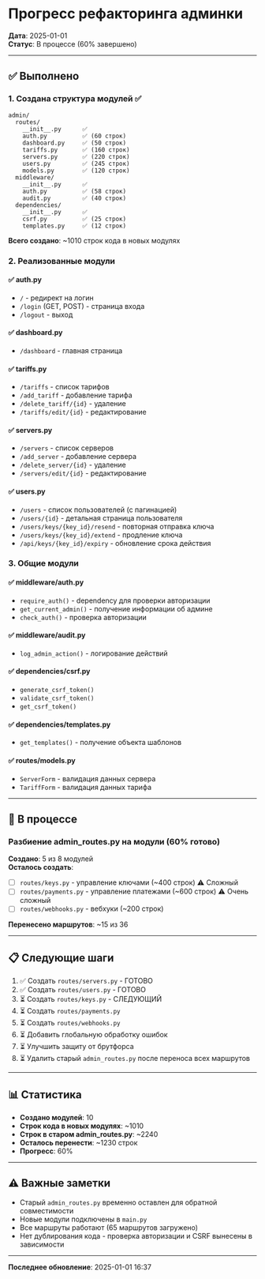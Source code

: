 # Прогресс рефакторинга админки

**Дата**: 2025-01-01  
**Статус**: В процессе (60% завершено)

---

## ✅ Выполнено

### 1. Создана структура модулей ✅
```
admin/
  routes/
    __init__.py      ✅
    auth.py          ✅ (60 строк)
    dashboard.py     ✅ (50 строк)
    tariffs.py       ✅ (160 строк)
    servers.py       ✅ (220 строк)
    users.py         ✅ (245 строк)
    models.py        ✅ (120 строк)
  middleware/
    __init__.py      ✅
    auth.py          ✅ (58 строк)
    audit.py         ✅ (40 строк)
  dependencies/
    __init__.py      ✅
    csrf.py          ✅ (25 строк)
    templates.py     ✅ (12 строк)
```

**Всего создано**: ~1010 строк кода в новых модулях

### 2. Реализованные модули

#### ✅ auth.py
- `/` - редирект на логин
- `/login` (GET, POST) - страница входа
- `/logout` - выход

#### ✅ dashboard.py
- `/dashboard` - главная страница

#### ✅ tariffs.py
- `/tariffs` - список тарифов
- `/add_tariff` - добавление тарифа
- `/delete_tariff/{id}` - удаление
- `/tariffs/edit/{id}` - редактирование

#### ✅ servers.py
- `/servers` - список серверов
- `/add_server` - добавление сервера
- `/delete_server/{id}` - удаление
- `/servers/edit/{id}` - редактирование

#### ✅ users.py
- `/users` - список пользователей (с пагинацией)
- `/users/{id}` - детальная страница пользователя
- `/users/keys/{key_id}/resend` - повторная отправка ключа
- `/users/keys/{key_id}/extend` - продление ключа
- `/api/keys/{key_id}/expiry` - обновление срока действия

### 3. Общие модули

#### ✅ middleware/auth.py
- `require_auth()` - dependency для проверки авторизации
- `get_current_admin()` - получение информации об админе
- `check_auth()` - проверка авторизации

#### ✅ middleware/audit.py
- `log_admin_action()` - логирование действий

#### ✅ dependencies/csrf.py
- `generate_csrf_token()`
- `validate_csrf_token()`
- `get_csrf_token()`

#### ✅ dependencies/templates.py
- `get_templates()` - получение объекта шаблонов

#### ✅ routes/models.py
- `ServerForm` - валидация данных сервера
- `TariffForm` - валидация данных тарифа

---

## 🚧 В процессе

### Разбиение admin_routes.py на модули (60% готово)

**Создано**: 5 из 8 модулей  
**Осталось создать**:
- [ ] `routes/keys.py` - управление ключами (~400 строк) ⚠️ Сложный
- [ ] `routes/payments.py` - управление платежами (~600 строк) ⚠️ Очень сложный
- [ ] `routes/webhooks.py` - вебхуки (~200 строк)

**Перенесено маршрутов**: ~15 из 36

---

## 📋 Следующие шаги

1. ✅ Создать `routes/servers.py` - ГОТОВО
2. ✅ Создать `routes/users.py` - ГОТОВО
3. ⏳ Создать `routes/keys.py` - СЛЕДУЮЩИЙ
4. ⏳ Создать `routes/payments.py`
5. ⏳ Создать `routes/webhooks.py`
6. ⏳ Добавить глобальную обработку ошибок
7. ⏳ Улучшить защиту от брутфорса
8. ⏳ Удалить старый `admin_routes.py` после переноса всех маршрутов

---

## 📊 Статистика

- **Создано модулей**: 10
- **Строк кода в новых модулях**: ~1010
- **Строк в старом admin_routes.py**: ~2240
- **Осталось перенести**: ~1230 строк
- **Прогресс**: 60%

---

## ⚠️ Важные заметки

- Старый `admin_routes.py` временно оставлен для обратной совместимости
- Новые модули подключены в `main.py`
- Все маршруты работают (65 маршрутов загружено)
- Нет дублирования кода - проверка авторизации и CSRF вынесены в зависимости

---

**Последнее обновление**: 2025-01-01 16:37
